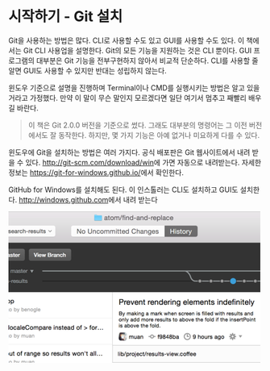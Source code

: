 # 시작하기 - Git 설치

Git을 사용하는 방법은 많다. CLI로 사용할 수도 있고 GUI를 사용할 수도 있다. 이 책에서는 Git CLI 사용업을 설명한다. Git의 모든 기능을 지원하는 것은 CLI 뿐이다. GUI 프로그램의 대부분은 Git 기능을 전부구현하지 않아서 비교적 단순하다. CLI를 사용할 줄 알면 GUI도 사용할 수 있지만 반대는 성립하지 않는다.

윈도우 기준으로 설명을 진행하며 Terminal이나 CMD를 실행시키는 방법은 알고 있을 거라고 가정했다. 만약 이 말이 무슨 말인지 모르겠다면 일단 여기서 멈추고 째빨리 배우길 바란다.

>이 책은 Git 2.0.0 버전을 기준으로 썼다. 그래도 대부분의 명령어는 그 이전 버전에서도 잘 동작한다. 하지만, 몇 가지 기능은 아예 없거나 미요하게 다를 수 있다.

윈도우에 Git을 설치하는 방법은 여러 가지다. 공식 배포판은 Git 웹사이트에서 내려 받을 수 있다.
<http://git-scm.com/download/win>에 가면 자동으로 내려받는다. 자세한 정보는 <https://git-for-windows.github.io/>에서 확인한다.

GitHub for Windows를 설치해도 된다. 이 인스톨러는 CLI도 설치하고 GUI도 설치한다. <http://windows.github.com>에서 내려 받는다


![이미지설명](a.png)
